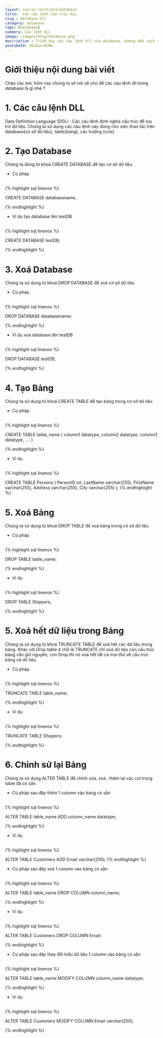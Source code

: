```yaml
---
layout: course-relationaldatabase
title:  Các câu lệnh cấu trúc DLL
slug : database-dll
category: database
tags: [database]
summery: Câu lệnh DLL    
image: /images/blog/database.png
description : Trình bày các câu lệnh dll của database. Hướng dẫn cách sử dụng các câu lệnh dll trong database
youtubeId: tKLOuvrHCNw
---
```


# **Giới thiệu nội dung bài viết**

Chào các em, hôm nay chúng ta sẽ nói về chủ đề các câu lệnh dll trong database là gì nhé ?

# **1. Các câu lệnh DLL**

Data Definition Language (DDL) : Các câu lệnh định nghĩa cấu trúc để lưu trữ dữ liệu. Chúng ta sử dụng các câu lệnh này dùng cho việc thao tác trên database(cơ sở dữ liệu), table(bảng), các trường (cols)

# **2. Tạo Database**

Chúng ta dùng từ khoá CREATE DATABASE để tạo cơ sở dữ liệu. 

- Cú pháp

<br>
{% highlight sql linenos %}

CREATE DATABASE databasename; 

{% endhighlight %}

- Ví dụ tạo database tên testDB

<br>
{% highlight sql linenos %}

CREATE DATABASE testDB;

{% endhighlight %}

# **3. Xoá Database**

Chúng ta sử dụng từ khoá DROP DATABASE để xoá cơ sở dữ liệu

- Cú pháp

<br>
{% highlight sql linenos %}

DROP DATABASE databasename; 

{% endhighlight %}

- Ví dụ xoá database tên testDB

<br>
{% highlight sql linenos %}

DROP DATABASE testDB;

{% endhighlight %}

# **4. Tạo Bảng**

Chúng ta sử dụng từ khoá CREATE TABLE  để tạo bảng trong cơ sở dữ liệu

- Cú pháp

<br>
{% highlight sql linenos %}

CREATE TABLE table_name (
    column1 datatype,
    column2 datatype,
    column3 datatype,
   ....
)

{% endhighlight %}

- Ví dụ 

<br>
{% highlight sql linenos %}

CREATE TABLE Persons (
    PersonID int,
    LastName varchar(255),
    FirstName varchar(255),
    Address varchar(255),
    City varchar(255)
);
{% endhighlight %}

# **5. Xoá Bảng**

Chúng ta sử dụng từ khoá DROP TABLE  để xoá bảng trong cơ sở dữ liệu

- Cú pháp

<br>
{% highlight sql linenos %}

DROP TABLE table_name; 

{% endhighlight %}

- Ví dụ 

<br>
{% highlight sql linenos %}

DROP TABLE Shippers;

{% endhighlight %}

# **5. Xoá hết dữ liệu trong Bảng**

Chúng ta sử dụng từ khoá TRUNCATE TABLE  để xoá hết các dữ liệu trong bảng. Khác với Drop table ở chỗ là TRUNCATE chỉ xoá dữ liệu còn cấu trúc bảng vẫn giữ nguyên, còn Drop thì nó xoá hết tất cả mọi thứ về cấu trúc bảng và dữ liệu.

- Cú pháp

<br>
{% highlight sql linenos %}

TRUNCATE TABLE table_name; 

{% endhighlight %}

- Ví dụ 

<br>
{% highlight sql linenos %}

TRUNCATE TABLE Shippers;

{% endhighlight %}

# **6. Chỉnh sử lại Bảng**

Chúng ta sử dụng ALTER TABLE để chỉnh sửa, xoá , thêm lại các col trong table đã có sẳn.

- Cú pháp sau đây thêm 1 column vào bảng có sẳn

<br>
{% highlight sql linenos %}

ALTER TABLE table_name
ADD column_name datatype;

{% endhighlight %}

- Ví dụ 

<br>
{% highlight sql linenos %}

ALTER TABLE Customers
ADD Email varchar(255);
{% endhighlight %}

- Cú pháp sau đây xoá 1 column vào bảng có sẳn

<br>
{% highlight sql linenos %}

ALTER TABLE table_name
DROP COLUMN column_name; 

{% endhighlight %}

- Ví dụ 

<br>
{% highlight sql linenos %}

ALTER TABLE Customers
DROP COLUMN Email;

{% endhighlight %}

- Cú pháp sau đây thay đổi kiểu dữ liệu 1 column vào bảng có sẳn

<br>
{% highlight sql linenos %}

ALTER TABLE table_name
MODIFY COLUMN column_name datatype; 

{% endhighlight %}

- Ví dụ 

<br>
{% highlight sql linenos %}

ALTER TABLE Customers
MODIFY COLUMN Email varchar(255); 

{% endhighlight %}





